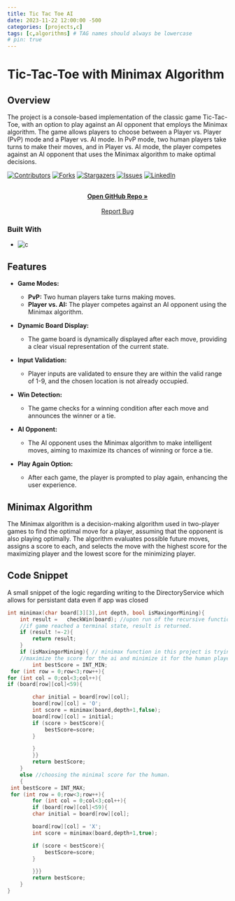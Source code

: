 ```yaml
---
title: Tic Tac Toe AI
date: 2023-11-22 12:00:00 -500
categories: [projects,c]
tags: [c,algorithms] # TAG names should always be lowercase
# pin: true
---
```


# Tic-Tac-Toe with Minimax Algorithm

## Overview

The project is a console-based implementation of the classic game Tic-Tac-Toe, with an option to play against an AI opponent that employs the Minimax algorithm. The game allows players to choose between a Player vs. Player (PvP) mode and a Player vs. AI mode. In PvP mode, two human players take turns to make their moves, and in Player vs. AI mode, the player competes against an AI opponent that uses the Minimax algorithm to make optimal decisions.

[![Contributors][contributors-shield]][contributors-url]
[![Forks][forks-shield]][forks-url]
[![Stargazers][stars-shield]][stars-url]
[![Issues][issues-shield]][issues-url]
[![LinkedIn][linkedin-shield]][linkedin-url]

<!-- PROJECT LOGO -->

  <p align="center">
    <br />
    <a href="https://github.com/ajeddin/TicTacToeMinimaxC"><strong>Open GitHub Repo »</strong></a>
    <br />
    <br />
    <!-- <a href="http://23.22.42.11/">View Demo</a> -->
    <!-- · -->
    <a href="https://github.com/ajeddin/TicTacToeMinimaxC/issues">Report Bug</a>
    <!-- · -->
  </p>

### Built With

- ![c][c]

## Features

- **Game Modes:**
  - **PvP:** Two human players take turns making moves.
  - **Player vs. AI:** The player competes against an AI opponent using the Minimax algorithm.

- **Dynamic Board Display:**
  - The game board is dynamically displayed after each move, providing a clear visual representation of the current state.

- **Input Validation:**
  - Player inputs are validated to ensure they are within the valid range of 1-9, and the chosen location is not already occupied.

- **Win Detection:**
  - The game checks for a winning condition after each move and announces the winner or a tie.

- **AI Opponent:**
  - The AI opponent uses the Minimax algorithm to make intelligent moves, aiming to maximize its chances of winning or force a tie.

- **Play Again Option:**
  - After each game, the player is prompted to play again, enhancing the user experience.

## Minimax Algorithm

The Minimax algorithm is a decision-making algorithm used in two-player games to find the optimal move for a player, assuming that the opponent is also playing optimally. The algorithm evaluates possible future moves, assigns a score to each, and selects the move with the highest score for the maximizing player and the lowest score for the minimizing player.

## Code Snippet
A small snippet of the logic regarding writing to the DirectoryService which allows for persistant data even if app was closed

```c
int minimax(char board[3][3],int depth, bool isMaxingorMining){
    int result =   checkWin(board); //upon run of the recursive function minimax, 
    //if game reached a terminal state, result is returned.
    if (result !=-2){
        return result;
    }
    if (isMaxingorMining){ // minimax function in this project is trying to
    //maximize the score for the ai and minimize it for the human player. 
        int bestScore = INT_MIN;
 for (int row = 0;row<3;row++){
for (int col = 0;col<3;col++){
if (board[row][col]<59){

        char initial = board[row][col];
        board[row][col] = 'O';
        int score = minimax(board,depth+1,false);
        board[row][col] = initial;
        if (score > bestScore){
            bestScore=score;
        }

        }
        }} 
        return bestScore;
    }
    else //choosing the minimal score for the human. 
    {
 int bestScore = INT_MAX;
 for (int row = 0;row<3;row++){
        for (int col = 0;col<3;col++){
        if (board[row][col]<59){
        char initial = board[row][col];

        board[row][col] = 'X'; 
        int score = minimax(board,depth+1,true); 

        if (score < bestScore){ 
            bestScore=score;
        }

        }}} 
        return bestScore;
    }
}
```



<!-- MARKDOWN LINKS & IMAGES -->
<!-- https://www.markdownguide.org/basic-syntax/#reference-style-links -->

[contributors-shield]: https://img.shields.io/github/contributors/ajeddin/selfCheck.svg?style=for-the-badge
[contributors-url]: https://github.com/ajeddin/TicTacToeMinimaxC/graphs/contributors
[forks-shield]: https://img.shields.io/github/forks/ajeddin/selfCheck.svg?style=for-the-badge
[forks-url]: https://github.com/ajeddin/TicTacToeMinimaxC/network/members
[stars-shield]: https://img.shields.io/github/stars/ajeddin/selfCheck.svg?style=for-the-badge
[stars-url]: https://github.com/ajeddin/TicTacToeMinimaxC/stargazers
[issues-shield]: https://img.shields.io/github/issues/ajeddin/selfCheck.svg?style=for-the-badge
[issues-url]: https://github.com/ajeddin/TicTacToeMinimaxC/issues
[license-shield]: https://img.shields.io/github/license/ajeddin/selfCheck.svg?style=for-the-badge
[license-url]: https://github.com/ajeddin/TicTacToeMinimaxC/blob/master/LICENSE.txt
[linkedin-shield]: https://img.shields.io/badge/-LinkedIn-black.svg?style=for-the-badge&logo=linkedin&colorB=555
[linkedin-url]: https://linkedin.com/in/ajedev
[product-screenshot]: images/screenshot.png
[next.js]: https://img.shields.io/badge/next.js-000000?style=for-the-badge&logo=nextdotjs&logoColor=white
[next-url]: https://nextjs.org/
[react.js]: https://img.shields.io/badge/React-20232A?style=for-the-badge&logo=react&logoColor=61DAFB
[react-url]: https://reactjs.org/
[vue.js]: https://img.shields.io/badge/Vue.js-35495E?style=for-the-badge&logo=vuedotjs&logoColor=4FC08D
[vue-url]: https://vuejs.org/
[angular.io]: https://img.shields.io/badge/Angular-DD0031?style=for-the-badge&logo=angular&logoColor=white
[angular-url]: https://angular.io/
[svelte.dev]: https://img.shields.io/badge/Svelte-4A4A55?style=for-the-badge&logo=svelte&logoColor=FF3E00
[svelte-url]: https://svelte.dev/
[laravel.com]: https://img.shields.io/badge/Laravel-FF2D20?style=for-the-badge&logo=laravel&logoColor=white
[laravel-url]: https://laravel.com
[bootstrap.com]: https://img.shields.io/badge/Bootstrap-563D7C?style=for-the-badge&logo=bootstrap&logoColor=white
[bootstrap-url]: https://getbootstrap.com
[jquery.com]: https://img.shields.io/badge/jQuery-0769AD?style=for-the-badge&logo=jquery&logoColor=white
[jquery-url]: https://jquery.com
[javascript]: https://img.shields.io/badge/javascript-%23323330.svg?style=for-the-badge&logo=javascript&logoColor=%23F7DF1E
[java]: https://img.shields.io/badge/java-%23ED8B00.svg?style=for-the-badge&logo=java&logoColor=white
[nodejs]: https://img.shields.io/badge/node.js-6DA55F?style=for-the-badge&logo=node.js&logoColor=white
[postgres]: https://img.shields.io/badge/postgres-%23316192.svg?style=for-the-badge&logo=postgresql&logoColor=white
[c]: https://img.shields.io/badge/C-00599C?style=for-the-badge&logo=c&logoColor=white
[Swift]: https://img.shields.io/badge/Swift-FA7343?style=for-the-badge&logo=swift&logoColor=white
[html5]: https://img.shields.io/badge/html5-%23E34F26.svg?style=for-the-badge&logo=html5&logoColor=white
